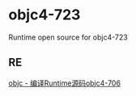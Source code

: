 # objc4-723
Runtime open source for objc4-723

## RE

[objc - 编译Runtime源码objc4-706](https://blog.csdn.net/WOTors/article/details/54426316)